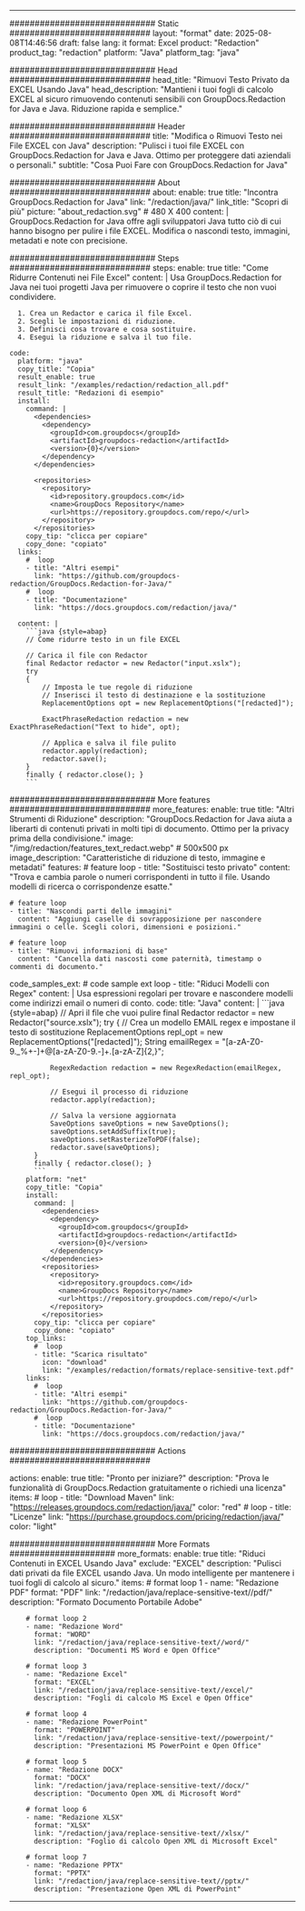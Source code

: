 
---
############################# Static ############################
layout: "format"
date:  2025-08-08T14:46:56
draft: false
lang: it
format: Excel
product: "Redaction"
product_tag: "redaction"
platform: "Java"
platform_tag: "java"

############################# Head ############################
head_title: "Rimuovi Testo Privato da EXCEL Usando Java"
head_description: "Mantieni i tuoi fogli di calcolo EXCEL al sicuro rimuovendo contenuti sensibili con GroupDocs.Redaction for Java e Java. Riduzione rapida e semplice."

############################# Header ############################
title: "Modifica o Rimuovi Testo nei File EXCEL con Java" 
description: "Pulisci i tuoi file EXCEL con GroupDocs.Redaction for Java e Java. Ottimo per proteggere dati aziendali o personali."
subtitle: "Cosa Puoi Fare con GroupDocs.Redaction for Java" 

############################# About ############################
about:
    enable: true
    title: "Incontra GroupDocs.Redaction for Java"
    link: "/redaction/java/"
    link_title: "Scopri di più"
    picture: "about_redaction.svg" # 480 X 400
    content: |
       GroupDocs.Redaction for Java offre agli sviluppatori Java tutto ciò di cui hanno bisogno per pulire i file EXCEL. Modifica o nascondi testo, immagini, metadati e note con precisione.

############################# Steps ############################
steps:
    enable: true
    title: "Come Ridurre Contenuti nei File Excel"
    content: |
      Usa GroupDocs.Redaction for Java nei tuoi progetti Java per rimuovere o coprire il testo che non vuoi condividere.
      
      1. Crea un Redactor e carica il file Excel.
      2. Scegli le impostazioni di riduzione.
      3. Definisci cosa trovare e cosa sostituire.
      4. Esegui la riduzione e salva il tuo file.
   
    code:
      platform: "java"
      copy_title: "Copia"
      result_enable: true
      result_link: "/examples/redaction/redaction_all.pdf"
      result_title: "Redazioni di esempio"
      install:
        command: |
          <dependencies>
            <dependency>
              <groupId>com.groupdocs</groupId>
              <artifactId>groupdocs-redaction</artifactId>
              <version>{0}</version>
            </dependency>
          </dependencies>

          <repositories>
            <repository>
              <id>repository.groupdocs.com</id>
              <name>GroupDocs Repository</name>
              <url>https://repository.groupdocs.com/repo/</url>
            </repository>
          </repositories>
        copy_tip: "clicca per copiare"
        copy_done: "copiato"
      links:
        #  loop
        - title: "Altri esempi"
          link: "https://github.com/groupdocs-redaction/GroupDocs.Redaction-for-Java/"
        #  loop
        - title: "Documentazione"
          link: "https://docs.groupdocs.com/redaction/java/"
          
      content: |
        ```java {style=abap}
        // Come ridurre testo in un file EXCEL

        // Carica il file con Redactor
        final Redactor redactor = new Redactor("input.xslx");
        try
        {
            // Imposta le tue regole di riduzione
            // Inserisci il testo di destinazione e la sostituzione
            ReplacementOptions opt = new ReplacementOptions("[redacted]");
            
            ExactPhraseRedaction redaction = new ExactPhraseRedaction("Text to hide", opt);

            // Applica e salva il file pulito
            redactor.apply(redaction);
            redactor.save();
        }
        finally { redactor.close(); }
        ```            


############################# More features ############################
more_features:
  enable: true
  title: "Altri Strumenti di Riduzione"
  description: "GroupDocs.Redaction for Java aiuta a liberarti di contenuti privati in molti tipi di documento. Ottimo per la privacy prima della condivisione."
  image: "/img/redaction/features_text_redact.webp" # 500x500 px
  image_description: "Caratteristiche di riduzione di testo, immagine e metadati"
  features:
    # feature loop
    - title: "Sostituisci testo privato"
      content: "Trova e cambia parole o numeri corrispondenti in tutto il file. Usando modelli di ricerca o corrispondenze esatte."

    # feature loop
    - title: "Nascondi parti delle immagini"
      content: "Aggiungi caselle di sovrapposizione per nascondere immagini o celle. Scegli colori, dimensioni e posizioni."

    # feature loop
    - title: "Rimuovi informazioni di base"
      content: "Cancella dati nascosti come paternità, timestamp o commenti di documento."
      
  code_samples_ext:
    # code sample ext loop
    - title: "Riduci Modelli con Regex"
      content: |
        Usa espressioni regolari per trovare e nascondere modelli come indirizzi email o numeri di conto.
      code:
        title: "Java"
        content: |
          ```java {style=abap}
          //  Apri il file che vuoi pulire
          final Redactor redactor = new Redactor("source.xslx");
          try
          {
              // Crea un modello EMAIL regex e impostane il testo di sostituzione
              ReplacementOptions repl_opt = new ReplacementOptions("[redacted]");
              String emailRegex = "[a-zA-Z0-9._%+-]+@[a-zA-Z0-9.-]+\.[a-zA-Z]{2,}";

              RegexRedaction redaction = new RegexRedaction(emailRegex, repl_opt);
              
              // Esegui il processo di riduzione
              redactor.apply(redaction);

              // Salva la versione aggiornata
              SaveOptions saveOptions = new SaveOptions();
              saveOptions.setAddSuffix(true);
              saveOptions.setRasterizeToPDF(false);
              redactor.save(saveOptions);
          }
          finally { redactor.close(); }
          ```
        platform: "net"
        copy_title: "Copia"
        install:
          command: |
            <dependencies>
              <dependency>
                <groupId>com.groupdocs</groupId>
                <artifactId>groupdocs-redaction</artifactId>
                <version>{0}</version>
              </dependency>
            </dependencies>
            <repositories>
              <repository>
                <id>repository.groupdocs.com</id>
                <name>GroupDocs Repository</name>
                <url>https://repository.groupdocs.com/repo/</url>
              </repository>
            </repositories>
          copy_tip: "clicca per copiare"
          copy_done: "copiato"
        top_links:
          #  loop
          - title: "Scarica risultato"
            icon: "download"
            link: "/examples/redaction/formats/replace-sensitive-text.pdf"
        links:
          #  loop
          - title: "Altri esempi"
            link: "https://github.com/groupdocs-redaction/GroupDocs.Redaction-for-Java/"
          #  loop
          - title: "Documentazione"
            link: "https://docs.groupdocs.com/redaction/java/"


############################# Actions ############################

actions:
  enable: true
  title: "Pronto per iniziare?"
  description: "Prova le funzionalità di GroupDocs.Redaction gratuitamente o richiedi una licenza"
  items:
    #  loop
    - title: "Download Maven"
      link: "https://releases.groupdocs.com/redaction/java/"
      color: "red"
        #  loop
    - title: "Licenze"
      link: "https://purchase.groupdocs.com/pricing/redaction/java/"
      color: "light"


############################# More Formats #####################
more_formats:
    enable: true
    title: "Riduci Contenuti in EXCEL Usando Java"
    exclude: "EXCEL"
    description: "Pulisci dati privati da file EXCEL usando Java. Un modo intelligente per mantenere i tuoi fogli di calcolo al sicuro."
    items: 
        # format loop 1
        - name: "Redazione PDF"
          format: "PDF"
          link: "/redaction/java/replace-sensitive-text//pdf/"
          description: "Formato Documento Portabile Adobe"

        # format loop 2
        - name: "Redazione Word"
          format: "WORD"
          link: "/redaction/java/replace-sensitive-text//word/"
          description: "Documenti MS Word e Open Office"
          
        # format loop 3
        - name: "Redazione Excel"
          format: "EXCEL"
          link: "/redaction/java/replace-sensitive-text//excel/"
          description: "Fogli di calcolo MS Excel e Open Office"

        # format loop 4
        - name: "Redazione PowerPoint"
          format: "POWERPOINT"
          link: "/redaction/java/replace-sensitive-text//powerpoint/"
          description: "Presentazioni MS PowerPoint e Open Office"

        # format loop 5
        - name: "Redazione DOCX"
          format: "DOCX"
          link: "/redaction/java/replace-sensitive-text//docx/"
          description: "Documento Open XML di Microsoft Word"
          
        # format loop 6
        - name: "Redazione XLSX"
          format: "XLSX"
          link: "/redaction/java/replace-sensitive-text//xlsx/"
          description: "Foglio di calcolo Open XML di Microsoft Excel"
          
        # format loop 7
        - name: "Redazione PPTX"
          format: "PPTX"
          link: "/redaction/java/replace-sensitive-text//pptx/"
          description: "Presentazione Open XML di PowerPoint"


---